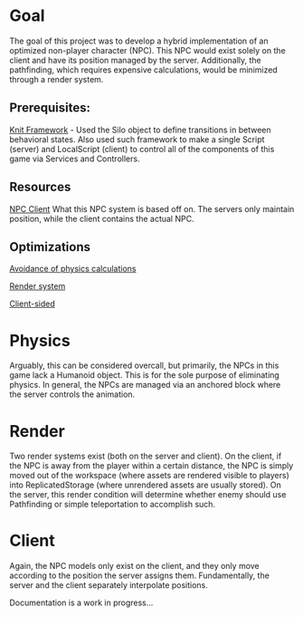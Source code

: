 # Goal
The goal of this project was to develop a hybrid implementation of an optimized non-player character (NPC). This NPC would exist solely on the client and have its position managed by the server. Additionally, the pathfinding, which requires expensive calculations, would be minimized through a render system. 

## Prerequisites:
[Knit Framework](https://github.com/Sleitnick/Knit) - Used the Silo object to define transitions in between behavioral states. Also used such framework to make a single Script (server) and LocalScript (client) to control all of the components of this game via Services and Controllers. 

## Resources
[NPC Client](https://www.youtube.com/watch?v=JyMxrcqEzu8&t=974s&pp=ygUPbnBjIHBhdGhmaW5kaW5n) What this NPC system is based off on. The servers only maintain position, while the client contains the actual NPC. 

## Optimizations
[Avoidance of physics calculations](#Physics)  

[Render system](#Render)  

[Client-sided](#Client)  



# Physics
Arguably, this can be considered overcall, but primarily, the NPCs in this game lack a Humanoid object. This is for the sole purpose of eliminating physics. In general, the NPCs are managed via an anchored block where the server controls the animation. 

# Render
Two render systems exist (both on the server and client). On the client, if the NPC is away from the player within a certain distance, the NPC is simply moved out of the workspace (where assets are rendered visible to players) into ReplicatedStorage (where unrendered assets are usually stored). On the server, this render condition will determine whether enemy should use Pathfinding or simple teleportation to accomplish such. 

# Client
Again, the NPC models only exist on the client, and they only move according to the position the server assigns them. Fundamentally, the server and the client separately interpolate positions. 


Documentation is a work in progress...
